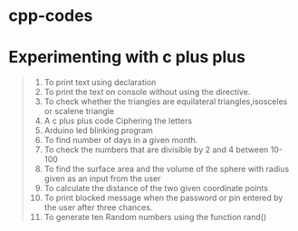 # cpp-codes
Experimenting with c plus plus
=================================
> 1. To print text using declaration
> 2. To print the text on console without using the directive.
> 3. To check whether the triangles are equilateral triangles,isosceles or scalene triangle
> 4. A c plus plus code Ciphering the letters
> 5. Arduino led blinking program
> 6. To find number of days in a given month.
> 7. To check the numbers that are divisible by 2 and 4 between 10-100
> 8. To find the surface area and the volume of the sphere with radius given as an input from the user
> 9. To calculate the distance of the two given coordinate points
> 10. To print blocked message when the password or pin entered by the user after three chances.
> 11. To generate ten Random numbers using the function rand()
